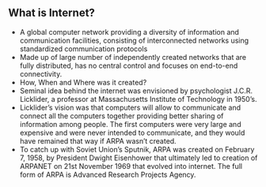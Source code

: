 ## What is Internet?
- A global computer network providing a diversity of information and communication facilities, consisting of interconnected networks using standardized communication protocols
- Made up of large number of independently created networks that are fully distributed, has no central control and focuses on end-to-end connectivity.
- How, When and Where was it created?
- Seminal idea behind the internet was envisioned by psychologist J.C.R. Licklider, a professor at Massachusetts Institute of Technology in 1950’s.
- Licklider’s vision was that computers will allow to communicate and connect all the computers together providing better sharing of information among people. The first computers were very large and expensive and were never intended to communicate, and they would have remained that way if ARPA wasn’t created.
- To catch up with Soviet Union’s Sputnik, ARPA was created on February 7, 1958, by President Dwight Eisenhower that ultimately led to creation of ARPANET on 21st November 1969 that evolved into internet. The full form of ARPA is Advanced Research Projects Agency.
